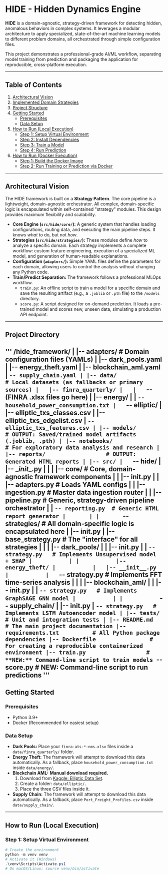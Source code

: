 # HIDE - Hidden Dynamics Engine

**HIDE** is a domain-agnostic, strategy-driven framework for detecting hidden, anomalous behaviors in complex systems. It leverages a modular architecture to apply specialized, state-of-the-art machine learning models to different problem domains, all orchestrated through simple configuration files.

This project demonstrates a professional-grade AI/ML workflow, separating model training from prediction and packaging the application for reproducible, cross-platform execution.

---

## Table of Contents

1.  [Architectural Vision](#architectural-vision)
2.  [Implemented Domain Strategies](#implemented-domain-strategies)
3.  [Project Structure](#project-structure)
4.  [Getting Started](#getting-started)
    -   [Prerequisites](#prerequisites)
    -   [Data Setup](#data-setup)
5.  [How to Run (Local Execution)](#how-to-run-local-execution)
    -   [Step 1: Setup Virtual Environment](#step-1-setup-virtual-environment)
    -   [Step 2: Install Dependencies](#step-2-install-dependencies)
    -   [Step 3: Train a Model](#step-3-train-a-model)
    -   [Step 4: Run Prediction](#step-4-run-prediction)
6.  [How to Run (Docker Execution)](#how-to-run-docker-execution)
    -   [Step 1: Build the Docker Image](#step-1-build-the-docker-image)
    -   [Step 2: Run Training or Prediction via Docker](#step-2-run-training-or-prediction-via-docker)

---

## Architectural Vision

The HIDE framework is built on a **Strategy Pattern**. The core pipeline is a lightweight, domain-agnostic orchestrator. All complex, domain-specific logic is encapsulated within self-contained "strategy" modules. This design provides maximum flexibility and scalability.

-   **Core Engine (`src/hide/core/`):** A generic system that handles loading configurations, routing data, and executing the main pipeline steps. It knows *what* to do, but not *how*.
-   **Strategies (`src/hide/strategies/`):** These modules define *how* to analyze a specific domain. Each strategy implements a complete workflow: custom feature engineering, execution of a specialized ML model, and generation of human-readable explanations.
-   **Configuration (`adapters/`):** Simple YAML files define the parameters for each domain, allowing users to control the analysis without changing any Python code.
-   **Train/Predict Separation:** The framework follows a professional MLOps workflow.
    -   `train.py`: An offline script to train a model for a specific domain and save the resulting artifact (e.g., a `.joblib` or `.pth` file) to the `/models` directory.
    -   `score.py`: A script designed for on-demand prediction. It loads a pre-trained model and scores new, unseen data, simulating a production API endpoint.

---

## Project Directory
'''
/hide_framework/
|
|-- adapters/                 # Domain configuration files (YAMLs)
|   |-- dark_pools.yaml
|   |-- energy_theft.yaml
|   |-- blockchain_aml.yaml
|   `-- supply_chain.yaml
|
|-- data/                     # Local datasets (as fallbacks or primary sources)
|   |-- finra_quarterly/
|   |   `-- (FINRA .xlsx files go here)
|   |-- energy/
|   |   `-- household_power_consumption.txt
|   `-- elliptic/
|       |-- elliptic_txs_classes.csv
|       |-- elliptic_txs_edgelist.csv
|       `-- elliptic_txs_features.csv
|
|-- models/                   # OUTPUT: Saved/trained model artifacts (.joblib, .pth)
|
|-- notebooks/                # For exploratory data analysis and research
|
|-- reports/                  # OUTPUT: Generated HTML reports
|
|-- src/
|   `-- hide/
|       |-- \__init__.py
|       |
|       |-- core/             # Core, domain-agnostic framework components
|       |   |-- __init__.py
|       |   |-- adapters.py   # Loads YAML configs
|       |   |-- ingestion.py  # Master data ingestion router
|       |   |-- pipeline.py   # Generic, strategy-driven pipeline orchestrator
|       |   `-- reporting.py  # Generic HTML report generator
|       |
|       `-- strategies/       # All domain-specific logic is encapsulated here
|           |-- __init__.py
|           |-- base_strategy.py  # The "interface" for all strategies
|           |
|           |-- dark_pools/
|           |   |-- __init__.py
|           |   `-- strategy.py   # Implements Unsupervised model + SHAP
|           |
|           |-- energy_theft/
|           |   |-- __init__.py
|           |   `-- strategy.py   # Implements FFT time-series analysis
|           |
|           |-- blockchain_aml/
|           |   |-- __init__.py
|           |   `-- strategy.py   # Implements GraphSAGE GNN model
|           |
|           `-- supply_chain/
|               |-- __init__.py
|               `-- strategy.py   # Implements LSTM Autoencoder model
|
|-- tests/                    # Unit and integration tests
|
|-- README.md                 # The main project documentation
|-- requirements.txt          # All Python package dependencies
|-- Dockerfile                # For creating a reproducible containerized environment
|-- train.py                  # **NEW:** Command-line script to train models
`-- score.py                  # **NEW:** Command-line script to run predictions
'''
---

## Getting Started

### Prerequisites

-   Python 3.9+
-   Docker (Recommended for easiest setup)

### Data Setup

-   **Dark Pools:** Place your `finra-ats-*-nms.xlsx` files inside a `data/finra_quarterly/` folder.
-   **Energy Theft:** The framework will attempt to download this data automatically. As a fallback, place `household_power_consumption.txt` inside `data/energy/`.
-   **Blockchain AML:** **Manual download required.**
    1.  Download from [Kaggle: Elliptic Data Set](https://www.kaggle.com/datasets/ellipticco/elliptic-data-set).
    2.  Create a folder: `data/elliptic/`.
    3.  Place the three CSV files inside it.
-   **Supply Chain:** The framework will attempt to download this data automatically. As a fallback, place `Port_Freight_Profiles.csv` inside `data/supply_chain/`.

---

## How to Run (Local Execution)

### Step 1: Setup Virtual Environment

```powershell
# Create the environment
python -m venv venv
# Activate it (Windows)
.\venv\Scripts\Activate.ps1
# On macOS/Linux: source venv/bin/activate
